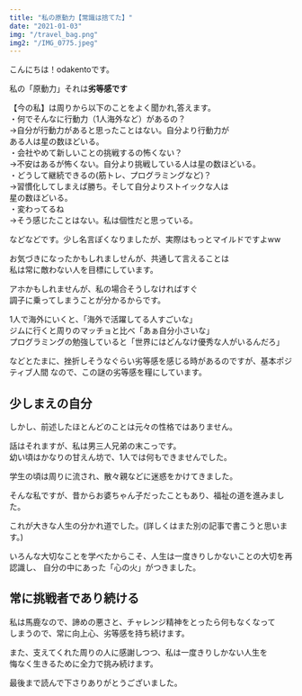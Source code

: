 ```yaml
---
title: "私の原動力【常識は捨てた】"
date: "2021-01-03"
img: "/travel_bag.png"
img2: "/IMG_0775.jpeg"
---
```


こんにちは！odakentoです。  

私の「原動力」それは<strong>劣等感です</strong>  

【今の私】は周りから以下のことをよく聞かれ,答えます。   
・何でそんなに行動力（1人海外など）があるの？  
→自分が行動力があると思ったことはない。自分より行動力が  
ある人は星の数ほどいる。  
・会社やめて新しいことの挑戦するの怖くない？  
→不安はあるが怖くない。自分より挑戦している人は星の数ほどいる。  
・どうして継続できるの(筋トレ、プログラミングなど)？  
→習慣化してしまえば勝ち。そして自分よりストイックな人は  
星の数ほどいる。  
・変わってるね  
→そう感じたことはない。私は個性だと思っている。

などなどです。少し名言ぽくなりましたが、実際はもっとマイルドですよww

お気づきになったかもしれましせんが、共通して言えることは  
私は常に敵わない人を目標にしています。  

アホかもしれませんが、私の場合そうしなければすぐ  
調子に乗ってしまうことが分かるからです。  

1人で海外にいくと、「海外で活躍してる人すごいな」  
ジムに行くと周りのマッチョと比べ「あぁ自分小さいな」  
プログラミングの勉強していると「世界にはどんなけ優秀な人がいるんだろ」  

などとたまに、挫折しそうなぐらい劣等感を感じる時があるのですが、基本ポジティブ人間
なので、この謎の劣等感を糧にしています。  

## 少しまえの自分  
しかし、前述したほとんどのことは元々の性格ではありません。  

話はそれますが、私は男三人兄弟の末こっです。  
幼い頃はかなりの甘えん坊で、1人では何もできませんでした。  

学生の頃は周りに流され、散々親などに迷惑をかけてきました。  

そんな私ですが、昔からお婆ちゃん子だったこともあり、福祉の道を進みました。  

これが大きな人生の分かれ道でした。(詳しくはまた別の記事で書こうと思います。)  

いろんな大切なことを学べたからこそ、人生は一度きりしかないことの大切を再認識し、
自分の中にあった「心の火」がつきました。  

## 常に挑戦者であり続ける  

私は馬鹿なので、諦めの悪さと、チャレンジ精神をとったら何もなくなって  
しまうので、常に向上心、劣等感を持ち続けます。  

また、支えてくれた周りの人に感謝しつつ、私は一度きりしかない人生を  
悔なく生きるために全力で挑み続けます。  


最後まで読んで下さりありがとうございました。




 









